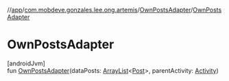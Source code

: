 //[app](../../../index.md)/[com.mobdeve.gonzales.lee.ong.artemis](../index.md)/[OwnPostsAdapter](index.md)/[OwnPostsAdapter](-own-posts-adapter.md)

# OwnPostsAdapter

[androidJvm]\
fun [OwnPostsAdapter](-own-posts-adapter.md)(dataPosts: [ArrayList](https://developer.android.com/reference/kotlin/java/util/ArrayList.html)<[Post](../-post/index.md)>, parentActivity: [Activity](https://developer.android.com/reference/kotlin/android/app/Activity.html))
